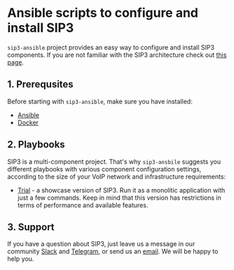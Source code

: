 # Ansible scripts to configure and install SIP3 

`sip3-ansible` project provides an easy way to configure and install SIP3 components. If you are not familiar with the SIP3 architecture check out [this page](https://sip3.io/features).

## 1. Prerequsites

Before starting with `sip3-ansible`, make sure you have installed:

* [Ansible](https://docs.ansible.com/ansible/latest/installation_guide/intro_installation.html)
* [Docker](https://docs.docker.com/install/)

## 2. Playbooks

SIP3 is a multi-component project. That's why `sip3-ansbile` suggests you different playbooks with various component configuration settings, according to the size of your VoIP network and infrastructure requirements:

* [Trial](https://github.com/sip3io/sip3-ansible/blob/master/playbooks/trial) - a showcase version of SIP3. Run it as a monolitic application with just a few commands. Keep in mind that this version has restrictions in terms of performance and available features.

## 3. Support

If you have a question about SIP3, just leave us a message in our community [Slack](https://join.slack.com/t/sip3-community/shared_invite/enQtNzcwMzUxODA2MTkyLTcxODE2MzYyZDgzOWJjNDQ5MzJkOTU3MDY3NDNmZjQ2Zjg2ZjA2MzY4ZmM0YmFkZGI3ZjZiMDgwM2Y1YmU1Mzk) and [Telegram](https://t.me/sip3io), or send us an [email](mailto:support@sip3.io). We will be happy to help you.
